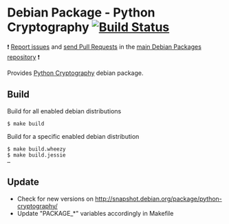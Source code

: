 # Debian Package - Python Cryptography [![Build Status](https://travis-ci.org/manala/debian-package-python-cryptography.svg?branch=master)](https://travis-ci.org/manala/debian-package-python-cryptography)

:exclamation: [Report issues](https://github.com/manala/debian-packages/issues) and [send Pull Requests](https://github.com/manala/debian-packages/pulls) in the [main Debian Packages repository](https://github.com/manala/debian-packages) :exclamation:

Provides [Python Cryptography](https://pypi.python.org/pypi/cryptography/) debian package.

## Build

Build for all enabled debian distributions

```
$ make build
```

Build for a specific enabled debian distribution

```
$ make build.wheezy
$ make build.jessie
…
```

## Update

* Check for new versions on http://snapshot.debian.org/package/python-cryptography/
* Update "PACKAGE_*" variables accordingly in Makefile
